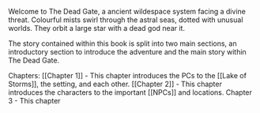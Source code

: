 Welcome to The Dead Gate, a ancient wildespace system facing a divine threat. Colourful mists swirl through the astral seas, dotted with unusual worlds. They orbit a large star with a dead god near it.


The story contained within this book is split into two main sections, an introductory section to introduce the adventure and the main story within The Dead Gate.

Chapters:
	[[Chapter 1]] - This chapter introduces the PCs to the [[Lake of Storms]], the setting, and each other.
	[[Chapter 2]] - This chapter introduces the characters to the important [[NPCs]] and locations.
	Chapter 3 - This chapter 